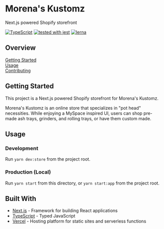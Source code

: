 # Morena's Kustomz

Next.js powered Shopify storefront

[![TypeScript](https://badgen.net/badge/-/typescript?icon=typescript&label)](https://www.typescriptlang.org/)
[![tested with jest](https://img.shields.io/badge/tested_with-jest-99424f.svg)](https://github.com/facebook/jest)
[![lerna](https://img.shields.io/badge/maintained%20with-lerna-cc00ff.svg)](https://lerna.js.org/)

## Overview

[Getting Started](#getting-started)  
[Usage](#usage)  
[Contributing](docs/CONTRIBUTING.md)

## Getting Started

This project is a Next.js powered Shopify storefront for Morena's Kustomz.

Morena's Kustomz is an online store that specializes in "pot head" necessities.
While enjoying a MySpace inspired UI, users can shop pre-made ash trays,
grinders, and rolling trays, or have them custom made.

## Usage

### Development

Run `yarn dev:store` from the project root.

### Production (Local)

Run `yarn start` from this directory, or `yarn start:app` from the project root.

## Built With

- [Next.js][1] - Framework for building React applications
- [TypeScript][2] - Typed JavaScript
- [Vercel][3] - Hosting platform for static sites and serverless functions

[1]: https://nextjs.org/
[2]: https://www.typescriptlang.org/
[3]: https://vercel.com/
